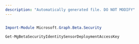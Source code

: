 ```yaml
---
description: "Automatically generated file. DO NOT MODIFY"
---
```


```powershell

Import-Module Microsoft.Graph.Beta.Security

Get-MgBetaSecurityIdentitySensorDeploymentAccessKey

```